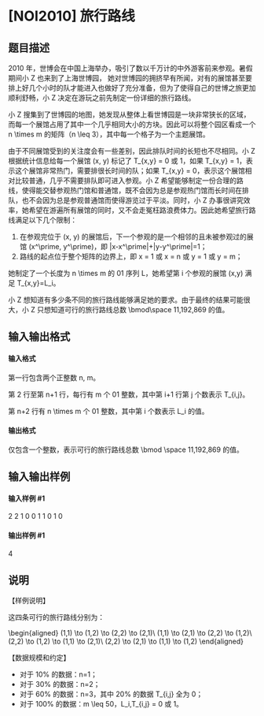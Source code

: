
# [NOI2010] 旅行路线
## 题目描述
2010 年，世博会在中国上海举办，吸引了数以千万计的中外游客前来参观。暑假期间小 Z 也来到了上海世博园， 她对世博园的拥挤早有所闻，对有的展馆甚至要排上好几个小时的队才能进入也做好了充分准备，但为了使得自己的世博之旅更加顺利舒畅，小 Z 决定在游玩之前先制定一份详细的旅行路线。

小 Z 搜集到了世博园的地图，她发现从整体上看世博园是一块非常狭长的区域，而每一个展馆占用了其中一个几乎相同大小的方块。因此可以将整个园区看成一个 n \times m 的矩阵（n \leq 3），其中每一个格子为一个主题展馆。

由于不同展馆受到的关注度会有一些差别，因此排队时间的长短也不尽相同。小 Z 根据统计信息给每一个展馆 (x, y) 标记了 T_{x,y} = 0 或 1，如果 T_{x,y} = 1，表示这个展馆非常热门，需要排很长时间的队；如果 T_{x,y} = 0，表示这个展馆相对比较普通，几乎不需要排队即可进入参观。小 Z 希望能够制定一份合理的路线，使得能交替参观热门馆和普通馆，既不会因为总是参观热门馆而长时间在排队，也不会因为总是参观普通馆而使得游览过于平淡。同时，小 Z 办事很讲究效率，她希望在游遍所有展馆的同时，又不会走冤枉路浪费体力。因此她希望旅行路线满足以下几个限制：

1. 在参观完位于 (x, y) 的展馆后，下一个参观的是一个相邻的且未被参观过的展馆 (x^\prime, y^\prime)，即 |x-x^\prime|+|y-y^\prime|=1；
2. 路线的起点位于整个矩阵的边界上，即 x = 1 或 x = n 或 y = 1 或 y = m；

她制定了一个长度为 n \times m 的 01 序列 L，她希望第 i 个参观的展馆 (x,y) 满足 T_{x,y}=L_i。

小 Z 想知道有多少条不同的旅行路线能够满足她的要求。由于最终的结果可能很大，小 Z 只想知道可行的旅行路线总数 \bmod\space 11\,192\,869 的值。

## 输入输出格式
#### 输入格式

第一行包含两个正整数 n, m。

第 2 行至第 n+1 行，每行有 m 个 01 整数，其中第 i+1 行第 j 个数表示 T_{i,j}。

第 n+2 行有 n \times m 个 01 整数，其中第 i 个数表示 L_i 的值。
#### 输出格式

仅包含一个整数，表示可行的旅行路线总数 \bmod \space 11\,192\,869 的值。
## 输入输出样例
#### 输入样例 #1
2 2
1 0
0 1
1 0 1 0
#### 输出样例 #1
4

## 说明
【样例说明】

这四条可行的旅行路线分别为：


\begin{aligned}
(1,1) \to (1,2) \to (2,2) \to (2,1)\\
(1,1) \to (2,1) \to (2,2) \to (1,2)\\
(2,2) \to (1,2) \to (1,1) \to (2,1)\\
(2,2) \to (2,1) \to (1,1) \to (1,2)
\end{aligned}


【数据规模和约定】

- 对于 10\% 的数据：n=1；
- 对于 30\% 的数据：n=2；
- 对于 60\% 的数据：n=3，其中 20\% 的数据 T_{i,j} 全为 0；
- 对于 100\% 的数据：m \leq 50，L_i,T_{i,j} = 0 或 1。
